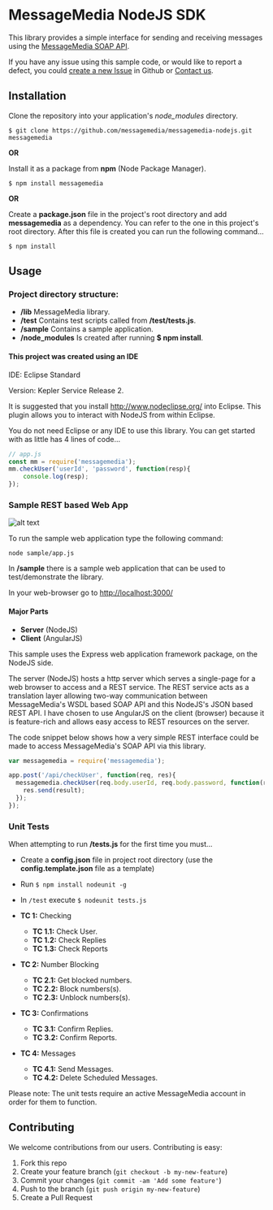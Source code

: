 # MessageMedia NodeJS SDK
This library provides a simple interface for sending and receiving messages using the [MessageMedia SOAP API](http://www.messagemedia.com.au/wp-content/uploads/2013/05/MessageMedia_Messaging_Web_Service.pdf?eacfbb).

If you have any issue using this sample code, or would like to report a defect, you could [create a new Issue](https://github.com/messagemedia/messagemedia-nodejs/issues/new) in Github or [Contact us](http://www.messagemedia.com.au/contact-us).

## Installation
Clone the repository into your application's *node_modules* directory.
```
$ git clone https://github.com/messagemedia/messagemedia-nodejs.git messagemedia
```

**OR**

Install it as a package from **npm** (Node Package Manager).
```
$ npm install messagemedia
```

**OR**

Create a **package.json** file in the project's root directory and add **messagemedia** as a dependency. You can refer to the one in this project's root directory. After this file is created you can run the following command...
```
$ npm install
```
## Usage
### Project directory structure:
* **/lib** MessageMedia library.
* **/test** Contains test scripts called from **/test/tests.js**.
* **/sample** Contains a sample application.
* **/node_modules** Is created after running **$ npm install**.

#### This project was created using an IDE
IDE: Eclipse Standard

Version: Kepler Service Release 2.

It is suggested that you install http://www.nodeclipse.org/ into Eclipse. This plugin allows you to interact with NodeJS from within Eclipse.

You do not need Eclipse or any IDE to use this library. You can get started with as little has 4 lines of code...

```javascript
// app.js
const mm = require('messagemedia');
mm.checkUser('userId', 'password', function(resp){
	console.log(resp);
});
```

### Sample REST based Web App
![alt text](sample/screenshots/screenshot1.png "Screenshot 1")

To run the sample web application type the following command:

```node sample/app.js```

In **/sample** there is a sample web application that can be used to test/demonstrate the library. 

In your web-browser go to [http://localhost:3000/](http://localhost:3000/)

#### Major Parts
* **Server** (NodeJS)
* **Client** (AngularJS)

This sample uses the Express web application framework package, on the NodeJS side.

The server (NodeJS) hosts a http server which serves a single-page for a web browser to access and a REST service. The REST service acts as a translation layer allowing two-way communication between MessageMedia's WSDL based SOAP API and this NodeJS's JSON based REST API. I have chosen to use AngularJS on the client (browser) because it is feature-rich and allows easy access to REST resources on the server.

The code snippet below shows how a very simple REST interface could be made to access MessageMedia's SOAP API via this library.
```javascript
var messagemedia = require('messagemedia');

app.post('/api/checkUser', function(req, res){
  messagemedia.checkUser(req.body.userId, req.body.password, function(result){
    res.send(result);
  });
});
```

### Unit Tests
When attempting to run **/tests.js** for the first time you must...

* Create a **config.json** file in project root directory (use the **config.template.json** file as a template)
* Run ```$ npm install nodeunit -g```
* In ```/test``` execute ```$ nodeunit tests.js```

* **TC 1:** Checking
	* **TC 1.1:** Check User. 
	* **TC 1.2:** Check Replies
	* **TC 1.3:** Check Reports
* **TC 2:** Number Blocking
	* **TC 2.1:** Get blocked numbers.
	* **TC 2.2:** Block numbers(s).
	* **TC 2.3:** Unblock numbers(s).
* **TC 3:** Confirmations
	* **TC 3.1:** Confirm Replies.
	* **TC 3.2:** Confirm Reports.
* **TC 4:** Messages
	* **TC 4.1:** Send Messages.
	* **TC 4.2:** Delete Scheduled Messages.
	
Please note: The unit tests require an active MessageMedia account in order for them to function.

## Contributing
We welcome contributions from our users. Contributing is easy:

  1.  Fork this repo
  2.  Create your feature branch (`git checkout -b my-new-feature`)
  3.  Commit your changes (`git commit -am 'Add some feature'`)
  4.  Push to the branch (`git push origin my-new-feature`)
  5.  Create a Pull Request